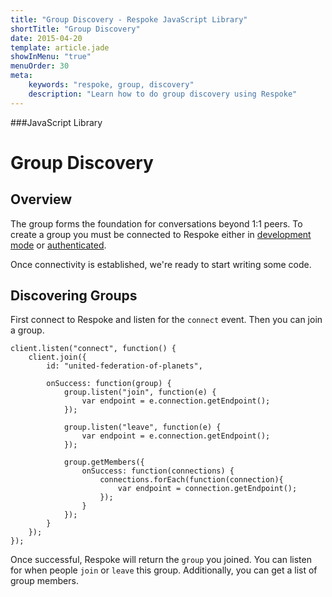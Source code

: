 ```yaml
---
title: "Group Discovery - Respoke JavaScript Library"
shortTitle: "Group Discovery"
date: 2015-04-20
template: article.jade
showInMenu: "true"
menuOrder: 30
meta:
    keywords: "respoke, group, discovery"
    description: "Learn how to do group discovery using Respoke"
---
```


###JavaScript Library
# Group Discovery

## Overview

The group forms the foundation for conversations beyond 1:1 peers. To create a group you must be connected to Respoke either in [development mode](/client/javascript/getting-started.html) or [authenticated](/client/javascript/guide/authentication.html).

Once connectivity is established, we're ready to start writing some code.


## Discovering Groups

First connect to Respoke and listen for the `connect` event. Then you can join a group.

    client.listen("connect", function() {
        client.join({
            id: "united-federation-of-planets",
            
            onSuccess: function(group) {
                group.listen("join", function(e) {
                    var endpoint = e.connection.getEndpoint();
                });
                
                group.listen("leave", function(e) {
                    var endpoint = e.connection.getEndpoint();
                });
                
                group.getMembers({
                    onSuccess: function(connections) {
                        connections.forEach(function(connection){
                            var endpoint = connection.getEndpoint();
                        });
                    }
                });
            }
        });
    });  
    
Once successful, Respoke will return the `group` you joined. You can listen for when people `join` or `leave` this group. Additionally, you can get a list of group members.